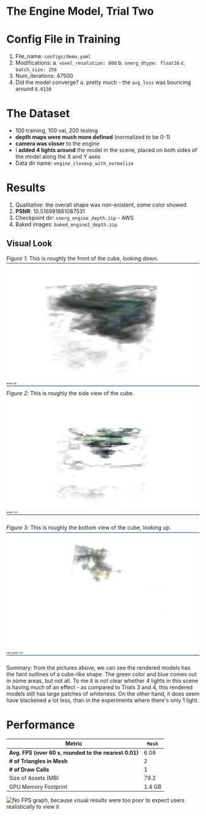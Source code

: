 # The Engine Model, Trial Two

# Config File in Training
1. File_name: `configs/demo.yaml`
2. Modifications:
    a. `voxel_resolution: 800`
    b. `snerg_dtype: float16`
    c. `batch_size: 256`
3. Num_iterations: 47500
4. Did the model converge? 
    a. pretty much - the `avg_loss` was bouncing around `0.0130`

# The Dataset
- 100 training, 100 val, 200 testing
- **depth maps were much more defined** (normalized to be 0-1)
- **camera was closer** to the engine
- I **added 4 lights around** the model in the scene, placed on both sides of the model along the X and Y axes
- Data dir name: `engine_closeup_with_normalize`

# Results
1. Qualitative: the overall shape was non-existent, some color showed
2. **PSNR**: 10.516991861087531
3. Checkpoint dir: `snerg_engine_depth.zip` - AWS
4. Baked images: `baked_engine2_depth.zip`

## Visual Look

*Figure 1*: This is roughly the front of the cube, looking down.
![Front view, looking "down" at the model](trial2_front.png)
*Figure 2*: This is roughly the side view of the cube.
![Side view](trial2_side.png)
*Figure 3*: This is roughly the bottom view of the cube, looking up.
![Bottom view](trial2_bottom.png)

Summary: from the pictures above, we can see the rendered models has the faint outlines of a cube-like shape. The green color and blue comes out in some areas, but not all. To me it is not clear whether 4 lights in this scene is having much of an effect - as compared to Trials 3 and 4, this rendered models still has large patches of whiteness. On the other hand, it does seem have blackened a lot less, than in the experiments where there's only 1 light.
# Performance

| Metric               |  `Mesh` |
|----------------------|--------|
| **Avg. FPS (over 60 s, rounded to the nearest 0.01)**|   6.08   |
| **# of Triangles in Mesh** | 2 |
| **# of Draw Calls** |  1 |
| Size of Assets (MB)     | 79.2 |
| GPU Memory Footprint         | 1.4 GB |

![No FPS graph, because visual results were too poor to expect users realistically to view it](TODO)